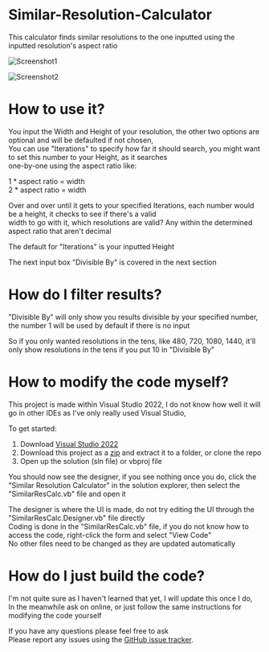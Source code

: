 # Similar-Resolution-Calculator
This calculator finds similar resolutions to the one inputted using the inputted resolution's aspect ratio

![Screenshot1](https://user-images.githubusercontent.com/107563368/198918003-3cc5aaab-d801-4818-8b06-11916987109c.PNG)

![Screenshot2](https://user-images.githubusercontent.com/107563368/198918027-f78f5b9a-ff12-4963-9c08-5133737e223c.PNG)

# How to use it?
You input the Width and Height of your resolution, the other two options are optional and will be defaulted if not chosen,  
You can use "Iterations" to specify how far it should search, you might want to set this number to your Height, as it searches  
one-by-one using the aspect ratio like:

1 * aspect ratio = width  
2 * aspect ratio = width

Over and over until it gets to your specified Iterations, each number would be a height, it checks to see if there's a valid  
width to go with it, which resolutions are valid? Any within the determined aspect ratio that aren't decimal

The default for "Iterations" is your inputted Height

The next input box "Divisible By" is covered in the next section

# How do I filter results?
"Divisible By" will only show you results divisible by your specified number, the number 1 will be used by default if there is no input

So if you only wanted resolutions in the tens, like 480, 720, 1080, 1440, it'll only show resolutions in the tens if you put 10 in "Divisible By"  

# How to modify the code myself?
This project is made within Visual Studio 2022, I do not know how well it will go in other IDEs as I've only really used Visual Studio,  

To get started:
 1. Download [Visual Studio 2022][0]
 2. Download this project as a [zip][1] and extract it to a folder, or clone the repo
 3. Open up the solution (sln file) or vbproj file  

You should now see the designer, if you see nothing once you do, click the "Similar Resolution Calculator" in the solution explorer, then select the "SimilarResCalc.vb" file and open it

The designer is where the UI is made, do not try editing the UI through the "SimilarResCalc.Designer.vb" file directly  
Coding is done in the "SimilarResCalc.vb" file, if you do not know how to access the code, right-click the form and select "View Code"  
No other files need to be changed as they are updated automatically

# How do I just build the code?
I'm not quite sure as I haven't learned that yet, I will update this once I do,  
In the meanwhile ask on online, or just follow the same instructions for modifying the code yourself

If you have any questions please feel free to ask  
Please report any issues using the [GitHub issue tracker][2].

[0]: https://visualstudio.microsoft.com/vs/community/
[1]: https://github.com/WarpZephyr/Similar-Resolution-Calculator/archive/master.zip
[2]: https://github.com/WarpZephyr/Prefabs2Blueprints/issues
